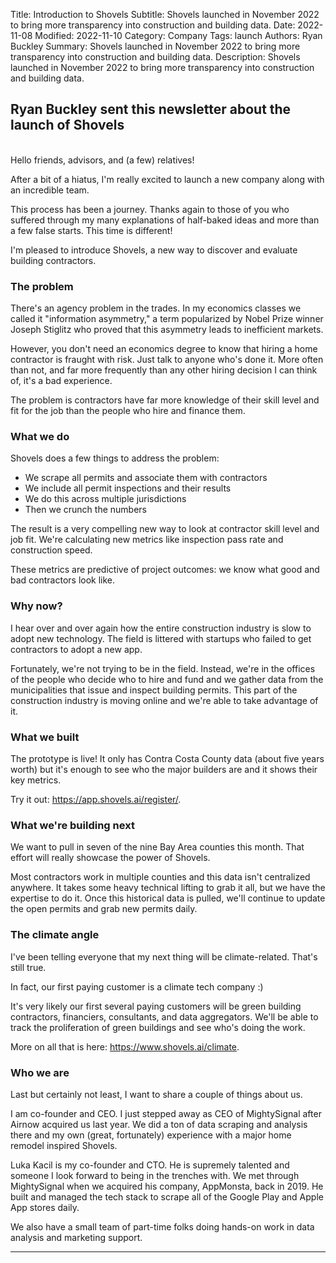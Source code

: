 Title: Introduction to Shovels
Subtitle: Shovels launched in November 2022 to bring more transparency into construction and building data. 
Date: 2022-11-08
Modified: 2022-11-10
Category: Company
Tags: launch
Authors: Ryan Buckley
Summary: Shovels launched in November 2022 to bring more transparency into construction and building data. 
Description: Shovels launched in November 2022 to bring more transparency into construction and building data. 

## Ryan Buckley sent this newsletter about the launch of Shovels
<br>
Hello friends, advisors, and (a few) relatives! 

After a bit of a hiatus, I'm really excited to launch a new company along with an incredible team. 

This process has been a journey. Thanks again to those of you who suffered through my many explanations of half-baked ideas and more than a few false starts. This time is different! 

I'm pleased to introduce Shovels, a new way to discover and evaluate building contractors. 

### The problem

There's an agency problem in the trades. In my economics classes we called it "information asymmetry," a term popularized by Nobel Prize winner Joseph Stiglitz who proved that this asymmetry leads to inefficient markets. 

However, you don't need an economics degree to know that hiring a home contractor is fraught with risk. Just talk to anyone who's done it. More often than not, and far more frequently than any other hiring decision I can think of, it's a bad experience. 

The problem is contractors have far more knowledge of their skill level and fit for the job than the people who hire and finance them.

### What we do

Shovels does a few things to address the problem:

  - We scrape all permits and associate them with contractors
  - We include all permit inspections and their results 
  - We do this across multiple jurisdictions
  - Then we crunch the numbers

The result is a very compelling new way to look at contractor skill level and job fit. We're calculating new metrics like inspection pass rate and construction speed. 

These metrics are predictive of project outcomes: we know what good and bad contractors look like. 

### Why now? 

I hear over and over again how the entire construction industry is slow to adopt new technology. The field is littered with startups who failed to get contractors to adopt a new app. 

Fortunately, we're not trying to be in the field. Instead, we're in the offices of the people who decide who to hire and fund and we gather data from the municipalities that issue and inspect building permits. This part of the construction industry is moving online and we're able to take advantage of it. 

### What we built

The prototype is live! It only has Contra Costa County data (about five years worth) but it's enough to see who the major builders are and it shows their key metrics. 

Try it out: https://app.shovels.ai/register/. 

### What we're building next

We want to pull in seven of the nine Bay Area counties this month. That effort will really showcase the power of Shovels. 

Most contractors work in multiple counties and this data isn't centralized anywhere. It takes some heavy technical lifting to grab it all, but we have the expertise to do it. Once this historical data is pulled, we'll continue to update the open permits and grab new permits daily. 

### The climate angle

I've been telling everyone that my next thing will be climate-related. That's still true. 

In fact, our first paying customer is a climate tech company :) 

It's very likely our first several paying customers will be green building contractors, financiers, consultants, and data aggregators. We'll be able to track the proliferation of green buildings and see who's doing the work.

More on all that is here: https://www.shovels.ai/climate.

### Who we are

Last but certainly not least, I want to share a couple of things about us.

I am co-founder and CEO. I just stepped away as CEO of MightySignal after Airnow acquired us last year. We did a ton of data scraping and analysis there and my own (great, fortunately) experience with a major home remodel inspired Shovels. 

Luka Kacil is my co-founder and CTO. He is supremely talented and someone I look forward to being in the trenches with. We met through MightySignal when we acquired his company, AppMonsta, back in 2019. He built and managed the tech stack to scrape all of the Google Play and Apple App stores daily.

We also have a small team of part-time folks doing hands-on work in data analysis and marketing support.

<hr>